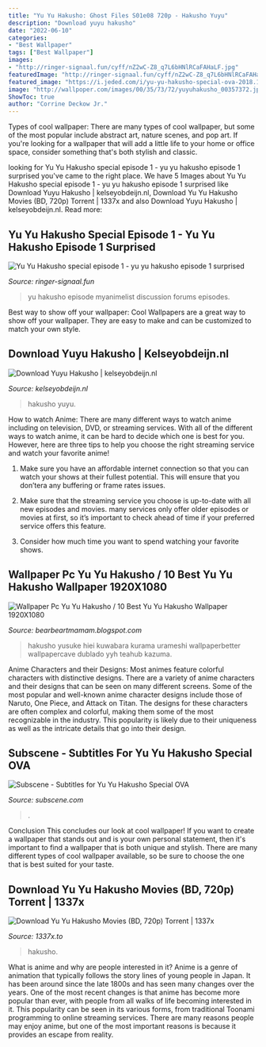 ```yaml
---
title: "Yu Yu Hakusho: Ghost Files S01e08 720p - Hakusho Yuyu"
description: "Download yuyu hakusho"
date: "2022-06-10"
categories:
- "Best Wallpaper"
tags: ["Best Wallpaper"]
images:
- "http://ringer-signaal.fun/cyff/nZ2wC-Z8_q7L6bHNlRCaFAHaLF.jpg"
featuredImage: "http://ringer-signaal.fun/cyff/nZ2wC-Z8_q7L6bHNlRCaFAHaLF.jpg"
featured_image: "https://i.jeded.com/i/yu-yu-hakusho-special-ova-2018.155700.jpg"
image: "http://wallpoper.com/images/00/35/73/72/yuyuhakusho_00357372.jpg"
ShowToc: true
author: "Corrine Deckow Jr."
---
```



Types of cool wallpaper:
There are many types of cool wallpaper, but some of the most popular include abstract art, nature scenes, and pop art. If you're looking for a wallpaper that will add a little life to your home or office space, consider something that's both stylish and classic.

	

		
looking for Yu Yu Hakusho special episode 1 - yu yu hakusho episode 1 surprised you've came to the right place. We have 5 Images about Yu Yu Hakusho special episode 1 - yu yu hakusho episode 1 surprised like Download Yuyu Hakusho | kelseyobdeijn.nl, Download Yu Yu Hakusho Movies (BD, 720p) Torrent | 1337x and also Download Yuyu Hakusho | kelseyobdeijn.nl. Read more:
		
    
## Yu Yu Hakusho Special Episode 1 - Yu Yu Hakusho Episode 1 Surprised

<img loading=lazy src="http://ringer-signaal.fun/cyff/nZ2wC-Z8_q7L6bHNlRCaFAHaLF.jpg" onerror="this.onerror=null;this.src='https://tse2.mm.bing.net/th?id=OIP.LI4VeGxTSBkEUxruOZKLYgAAAA&amp;pid=15.1';" alt="Yu Yu Hakusho special episode 1 - yu yu hakusho episode 1 surprised">

_Source: ringer-signaal.fun_

>yu hakusho episode myanimelist discussion forums episodes. 

	

Best way to show off your wallpaper:
Cool Wallpapers are a great way to show off your wallpaper. They are easy to make and can be customized to match your own style.

    
## Download Yuyu Hakusho | Kelseyobdeijn.nl

<img loading=lazy src="http://wallpoper.com/images/00/35/73/72/yuyuhakusho_00357372.jpg" onerror="this.onerror=null;this.src='https://tse4.mm.bing.net/th?id=OIP.8VveY72q6I7eVL-GTBIUNwHaF7&amp;pid=15.1';" alt="Download Yuyu Hakusho | kelseyobdeijn.nl">

_Source: kelseyobdeijn.nl_

>hakusho yuyu. 

	

How to watch Anime: There are many different ways to watch anime including on television, DVD, or streaming services.
With all of the different ways to watch anime, it can be hard to decide which one is best for you. However, here are three tips to help you choose the right streaming service and watch your favorite anime!
1. Make sure you have an affordable internet connection so that you can watch your shows at their fullest potential. This will ensure that you don’tera any buffering or frame rates issues.

2. Make sure that the streaming service you choose is up-to-date with all new episodes and movies. many services only offer older episodes or movies at first, so it’s important to check ahead of time if your preferred service offers this feature.

3. Consider how much time you want to spend watching your favorite shows.

    
## Wallpaper Pc Yu Yu Hakusho / 10 Best Yu Yu Hakusho Wallpaper 1920X1080

<img loading=lazy src="https://pixel-creation.com/wp-content/uploads/yu-yu-hakusho-full-hd-wallpaper-and-background-image-4096x1500-1.jpg" onerror="this.onerror=null;this.src='https://tse3.mm.bing.net/th?id=OIP.YXPZ5IBCp9VgDahmgnpOIQHaCt&amp;pid=15.1';" alt="Wallpaper Pc Yu Yu Hakusho / 10 Best Yu Yu Hakusho Wallpaper 1920X1080">

_Source: bearbeartmamam.blogspot.com_

>hakusho yusuke hiei kuwabara kurama urameshi wallpaperbetter wallpapercave dublado yyh teahub kazuma. 

	

Anime Characters and their Designs: Most animes feature colorful characters with distinctive designs.
There are a variety of anime characters and their designs that can be seen on many different screens. Some of the most popular and well-known anime character designs include those of Naruto, One Piece, and Attack on Titan. The designs for these characters are often complex and colorful, making them some of the most recognizable in the industry. This popularity is likely due to their uniqueness as well as the intricate details that go into their design.

    
## Subscene - Subtitles For Yu Yu Hakusho Special OVA

<img loading=lazy src="https://i.jeded.com/i/yu-yu-hakusho-special-ova-2018.155700.jpg" onerror="this.onerror=null;this.src='https://tse2.mm.bing.net/th?id=OIP.KHrKM3k7rXM7e9V1dOiyVQAAAA&amp;pid=15.1';" alt="Subscene - Subtitles for Yu Yu Hakusho Special OVA">

_Source: subscene.com_

>. 

	

Conclusion
This concludes our look at cool wallpaper! If you want to create a wallpaper that stands out and is your own personal statement, then it's important to find a wallpaper that is both unique and stylish. There are many different types of cool wallpaper available, so be sure to choose the one that is best suited for your taste.

    
## Download Yu Yu Hakusho Movies (BD, 720p) Torrent | 1337x

<img loading=lazy src="https://1.bp.blogspot.com/-A3ecMGM2Mpk/Xv6EoLZbw3I/AAAAAAAACW8/dDI5OGGEwKklAbJ9vltzhBnXIAgsnIcUwCLcBGAsYHQ/s1600/10024852_h_pc_l.jpg" onerror="this.onerror=null;this.src='https://tse3.mm.bing.net/th?id=OIP.0qbLGggN5EKZangC2bi1RwHaEK&amp;pid=15.1';" alt="Download Yu Yu Hakusho Movies (BD, 720p) Torrent | 1337x">

_Source: 1337x.to_

>hakusho. 

	

What is anime and why are people interested in it?
Anime is a genre of animation that typically follows the story lines of young people in Japan. It has been around since the late 1800s and has seen many changes over the years. One of the most recent changes is that anime has become more popular than ever, with people from all walks of life becoming interested in it. This popularity can be seen in its various forms, from traditional Toonami programming to online streaming services. There are many reasons people may enjoy anime, but one of the most important reasons is because it provides an escape from reality.

